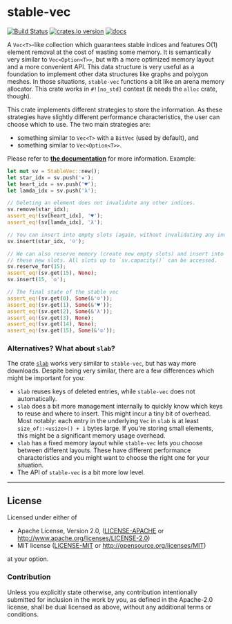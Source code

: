 # stable-vec
[![Build Status](https://img.shields.io/travis/LukasKalbertodt/stable-vec/master.svg)](https://travis-ci.org/LukasKalbertodt/stable-vec)
[![crates.io version](https://img.shields.io/crates/v/stable-vec.svg)](https://crates.io/crates/stable-vec)
[![docs](https://docs.rs/stable-vec/badge.svg)](https://docs.rs/stable-vec)

A `Vec<T>`-like collection which guarantees stable indices and features O(1) element removal at the cost of wasting some memory.
It is semantically very similar to `Vec<Option<T>>`, but with a more optimized memory layout and a more convenient API.
This data structure is very useful as a foundation to implement other data structures like graphs and polygon meshes.
In those situations, `stable-vec` functions a bit like an arena memory allocator.
This crate works in `#![no_std]` context (it needs the `alloc` crate, though).

This crate implements different strategies to store the information.
As these strategies have slightly different performance characteristics, the user can choose which to use.
The two main strategies are:
- something similar to `Vec<T>` with a `BitVec` (used by default), and
- something similar to `Vec<Option<T>>`.

Please refer to [**the documentation**](https://docs.rs/stable-vec) for more information. Example:

```rust
let mut sv = StableVec::new();
let star_idx = sv.push('★');
let heart_idx = sv.push('♥');
let lamda_idx = sv.push('λ');

// Deleting an element does not invalidate any other indices.
sv.remove(star_idx);
assert_eq!(sv[heart_idx], '♥');
assert_eq!(sv[lamda_idx], 'λ');

// You can insert into empty slots (again, without invalidating any indices)
sv.insert(star_idx, '☺');

// We can also reserve memory (create new empty slots) and insert into
// these new slots. All slots up to `sv.capacity()` can be accessed.
sv.reserve_for(15);
assert_eq!(sv.get(15), None);
sv.insert(15, '☮');

// The final state of the stable vec
assert_eq!(sv.get(0), Some(&'☺'));
assert_eq!(sv.get(1), Some(&'♥'));
assert_eq!(sv.get(2), Some(&'λ'));
assert_eq!(sv.get(3), None);
assert_eq!(sv.get(14), None);
assert_eq!(sv.get(15), Some(&'☮'));
```


### Alternatives? What about `slab`?

The crate [`slab`](https://crates.io/crates/slab) works very similar to `stable-vec`, but has way more downloads.
Despite being very similar, there are a few differences which might be important for you:

- `slab` reuses keys of deleted entries, while `stable-vec` does not automatically.
- `slab` does a bit more management internally to quickly know which keys to reuse and where to insert.
  This might incur a tiny bit of overhead.
  Most notably: each entry in the underlying `Vec` in `slab` is at least `size_of::<usize>() + 1` bytes large.
  If you're storing small elements, this might be a significant memory usage overhead.
- `slab` has a fixed memory layout while `stable-vec` lets you choose between different layouts.
  These have different performance characteristics and you might want to choose the right one for your situation.
- The API of `stable-vec` is a bit more low level.

---

## License

Licensed under either of

 * Apache License, Version 2.0, ([LICENSE-APACHE](LICENSE-APACHE) or http://www.apache.org/licenses/LICENSE-2.0)
 * MIT license ([LICENSE-MIT](LICENSE-MIT) or http://opensource.org/licenses/MIT)

at your option.

### Contribution

Unless you explicitly state otherwise, any contribution intentionally submitted
for inclusion in the work by you, as defined in the Apache-2.0 license, shall
be dual licensed as above, without any additional terms or conditions.
